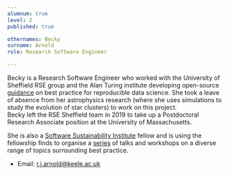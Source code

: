 ```yaml
---
alumnum: true
level: 2
published: true

othernames: Becky
surname: Arnold
role: Research Software Engineer

---
```


Becky is a Research Software Engineer who worked with the University of Sheffield RSE group and the Alan Turing institute developing open-source [guidance](https://github.com/alan-turing-institute/the-turing-way) on best practice for reproducible data science. She took a leave of absence from her astrophysics research (where she uses simulations to study the evolution of star clusters) to work on this project.  
Becky left the RSE Sheffield team in 2019 to take up a Postdoctoral Research Associate position at the University of Massachusetts.

She is also a [Software Sustainability Institute](https://www.software.ac.uk/) fellow and is using the fellowship finds to organise a [series](https://www.sheffield.ac.uk/physics/news/programming-skills-sessions) of talks and workshops on a diverse range of topics surrounding best practice.

- Email: r.j.arnold@keele.ac.uk
